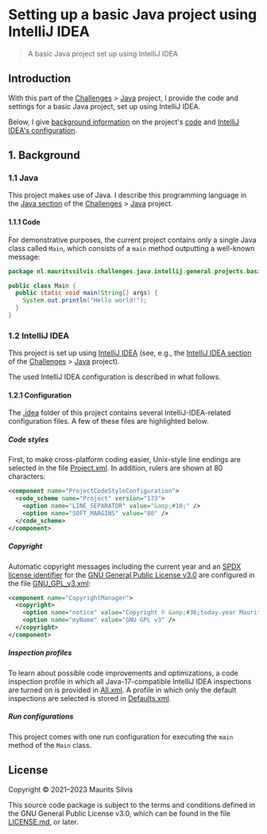# Setting up a basic Java project using IntelliJ IDEA

> A basic Java project set up using IntelliJ IDEA

## Introduction

With this part of the [Challenges](https://github.com/mauritssilvis/challenges) > [Java](https://github.com/mauritssilvis/challenges/tree/main/java) project, I provide the code and settings for a basic Java project, set up using IntelliJ IDEA.

Below, I give [background information](#1-background) on the project's [code](#11-java) and [IntelliJ IDEA's configuration](#12-intellij-idea).

## 1. Background

### 1.1 Java

This project makes use of Java.
I describe this programming language in the [Java section](https://github.com/mauritssilvis/challenges/tree/main/java#21-java) of the [Challenges](https://github.com/mauritssilvis/challenges) > [Java](https://github.com/mauritssilvis/challenges/tree/main/java) project.

#### 1.1.1 Code

For demonstrative purposes, the current project contains only a single Java class called `Main`, which consists of a `main` method outputting a well-known message:

```java
package nl.mauritssilvis.challenges.java.intellij.general.projects.basic;

public class Main {
  public static void main(String[] args) {
    System.out.println("Hello world!");
  }
}
```

### 1.2 IntelliJ IDEA

This project is set up using [IntelliJ IDEA](https://www.jetbrains.com/idea/) (see, e.g., the [IntelliJ IDEA section](https://github.com/mauritssilvis/challenges/tree/main/java#22-intellij-idea) of the [Challenges](https://github.com/mauritssilvis/challenges) > [Java](https://github.com/mauritssilvis/challenges/tree/main/java) project).

The used IntelliJ IDEA configuration is described in what follows.

#### 1.2.1 Configuration

The [.idea](.idea) folder of this project contains several IntelliJ-IDEA-related configuration files.
A few of these files are highlighted below.

##### Code styles

First, to make cross-platform coding easier, Unix-style line endings are selected in the file [Project.xml](.idea/codeStyles/Project.xml).
In addition, rulers are shown at 80 characters:

```xml
<component name="ProjectCodeStyleConfiguration">
  <code_scheme name="Project" version="173">
    <option name="LINE_SEPARATOR" value="&amp;#10;" />
    <option name="SOFT_MARGINS" value="80" />
  </code_scheme>
</component>
```

##### Copyright

Automatic copyright messages including the current year and an [SPDX license identifier](https://spdx.dev/ids/) for the [GNU General Public License v3.0](https://www.gnu.org/licenses/gpl-3.0.en.html) are configured in the file [GNU_GPL_v3.xml](.idea/copyright/GNU_GPL_v3.xml):

```xml
<component name="CopyrightManager">
  <copyright>
    <option name="notice" value="Copyright © &amp;#36;today.year Maurits Silvis&#10;SPDX-License-Identifier: GPL-3.0-or-later" />
    <option name="myName" value="GNU GPL v3" />
  </copyright>
</component>
```

##### Inspection profiles

To learn about possible code improvements and optimizations, a code inspection profile in which all Java-17-compatible IntelliJ IDEA inspections are turned on is provided in [All.xml](.idea/inspectionProfiles/All.xml).
A profile in which only the default inspections are selected is stored in [Defaults.xml](.idea/inspectionProfiles/Default.xml).

##### Run configurations

This project comes with one run configuration for executing the `main` method of the `Main` class.

## License

Copyright © 2021–2023 Maurits Silvis

This source code package is subject to the terms and conditions defined in the GNU General Public License v3.0, which can be found in the file [LICENSE.md](LICENSE.md), or later.
